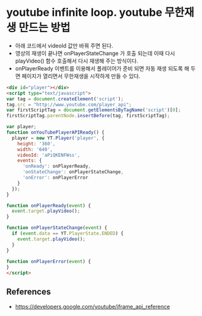 # youtube infinite loop. youtube 무한재생 만드는 방법
* 아래 코드에서 videoId 값만 바꿔 주면 된다.
* 영상의 재생이 끝나면 onPlayerStateChange 가 호출 되는데 이때 다시 playVideo() 함수 호출해서 다시 재생해 주는 방식이다.
* onPlayerReady 이벤트를 이용해서 플레이어가 준비 되면 자동 재생 되도록 해 두면 페이지가 열리면서 무한재생을 시작하게 만들 수 있다.
```html
<div id="player"></div>
<script type="text/javascript">
var tag = document.createElement('script');
tag.src = "http://www.youtube.com/player_api";
var firstScriptTag = document.getElementsByTagName('script')[0];
firstScriptTag.parentNode.insertBefore(tag, firstScriptTag);

var player;
function onYouTubePlayerAPIReady() {
  player = new YT.Player('player', {
    height: '360',
    width: '640',
    videoId: 'aPiQKENFWss',
    events: {
      'onReady': onPlayerReady,
      'onStateChange': onPlayerStateChange,
      'onError': onPlayerError
    }
  });
}

function onPlayerReady(event) {
  event.target.playVideo();
}

function onPlayerStateChange(event) {
  if (event.data == YT.PlayerState.ENDED) {
    event.target.playVideo();
  }
}
		  
function onPlayerError(event) {
}
</script>
```

## References
* https://developers.google.com/youtube/iframe_api_reference
